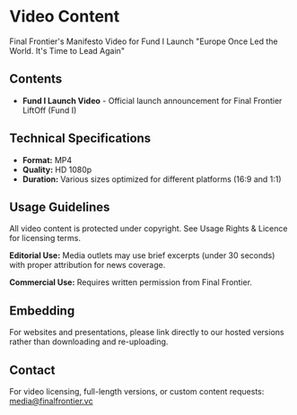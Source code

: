 # Video Content

Final Frontier's Manifesto Video for Fund I Launch
"Europe Once Led the World. It's Time to Lead Again"

## Contents
- **Fund I Launch Video** - Official launch announcement for Final Frontier LiftOff (Fund I)

## Technical Specifications
- **Format:** MP4
- **Quality:** HD 1080p
- **Duration:** Various sizes optimized for different platforms (16:9 and 1:1)

## Usage Guidelines
All video content is protected under copyright. See Usage Rights & Licence for licensing terms.

**Editorial Use:** Media outlets may use brief excerpts (under 30 seconds) with proper attribution for news coverage.

**Commercial Use:** Requires written permission from Final Frontier.

## Embedding
For websites and presentations, please link directly to our hosted versions rather than downloading and re-uploading.

## Contact
For video licensing, full-length versions, or custom content requests: media@finalfrontier.vc
